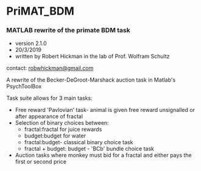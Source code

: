 # PriMAT_BDM
### MATLAB rewrite of the primate BDM task

- version 2.1.0 
- 20/3/2019
- written by Robert Hickman in the lab of Prof. Wolfram Schultz

contact: robwhickman@gmail.com

A rewrite of the Becker-DeGroot-Marshack auction task in Matlab's PsychToolBox

Task suite allows for 3 main tasks:

- Free reward 'Pavlovian' task- animal is given free reward unsignalled or after appearance of fractal
- Selection of binary choices between:
  - fractal:fractal for juice rewards
  - budget:budget for water
  - fractal:budget- classical binary choice task
  - fractal + budget: budget - 'BCb' bundle choice task
- Auction tasks where monkey must bid for a fractal and either pays the first or second price
